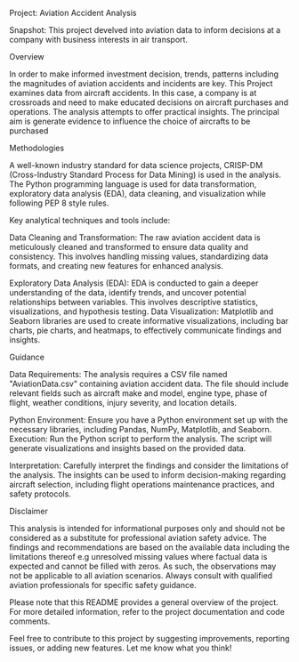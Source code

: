 Project: Aviation Accident Analysis

Snapshot: This project develved into aviation data to inform decisions at a company with business interests in air transport.

Overview

In order to make informed investment decision, trends, patterns including the magnitudes of aviation accidents and incidents are key. This Project examines data from aircraft accidents. In this case, a company is at crossroads and need to make educated decisions on aircraft purchases and operations. The analysis attempts to offer practical insights. 
The principal aim is generate evidence to influence the choice of aircrafts to be purchased

Methodologies

A well-known industry standard for data science projects, CRISP-DM (Cross-Industry Standard Process for Data Mining) is used in the analysis. The Python programming language is used for data transformation, exploratory data analysis (EDA), data cleaning, and visualization while following PEP 8 style rules.

Key analytical techniques and tools include:

Data Cleaning and Transformation: The raw aviation accident data is meticulously cleaned and transformed to ensure data quality and consistency. This involves handling missing values, standardizing data formats, and creating new features for enhanced analysis.

Exploratory Data Analysis (EDA): EDA is conducted to gain a deeper understanding of the data, identify trends, and uncover potential relationships between variables. This involves descriptive statistics, visualizations, and hypothesis testing.
Data Visualization: Matplotlib and Seaborn libraries are used to create informative visualizations, including bar charts, pie charts, and heatmaps, to effectively communicate findings and insights.

Guidance

Data Requirements: The analysis requires a CSV file named "AviationData.csv" containing aviation accident data. The file should include relevant fields such as aircraft make and model, engine type, phase of flight, weather conditions, injury severity, and location details.

Python Environment: Ensure you have a Python environment set up with the necessary libraries, including Pandas, NumPy, Matplotlib, and Seaborn.
Execution: Run the Python script to perform the analysis. The script will generate visualizations and insights based on the provided data.

Interpretation: Carefully interpret the findings and consider the limitations of the analysis. The insights can be used to inform decision-making regarding aircraft selection, including flight operations maintenance practices, and safety protocols.

Disclaimer

This analysis is intended for informational purposes only and should not be considered as a substitute for professional aviation safety advice. The findings and recommendations are based on the available data including the limitations thereof e.g unresolved missing values where factual data is expected and cannot be filled with zeros. As such, the observations may not be applicable to all aviation scenarios. Always consult with qualified aviation professionals for specific safety guidance.

Please note that this README provides a general overview of the project. For more detailed information, refer to the project documentation and code comments.

Feel free to contribute to this project by suggesting improvements, reporting issues, or adding new features. Let me know what you think!
